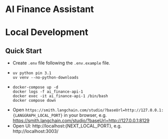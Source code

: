 # AI Finance Assistant

# Local Development

## Quick Start
- Create `.env` file following the `.env.example` file.
- ```shell
  uv python pin 3.1
  uv venv --no-python-downloads
  ```
- ```shell
  docker-compose up -d
  docker logs -f ai_finance-api-1
  docker exec -it ai_finance-api-1 /bin/bash
  docker compose down
  ```
- Open `https://smith.langchain.com/studio/?baseUrl=http://127.0.0.1:{LANGGRAPH_LOCAL_PORT}` in your browser, e.g. https://smith.langchain.com/studio/?baseUrl=http://127.0.0.1:8129
- Open UI: http://localhost:{NEXT_LOCAL_PORT}, e.g. http://localhost:3003/
